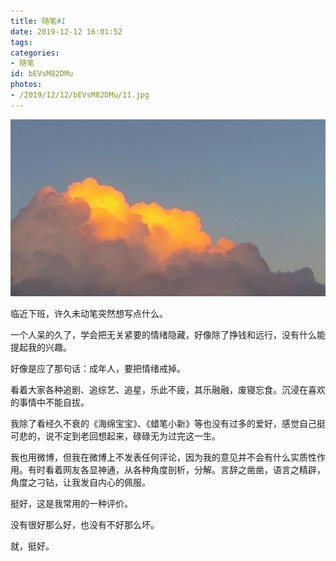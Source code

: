 ```yaml
---
title: 随笔#1
date: 2019-12-12 16:01:52
tags:
categories:
- 随笔
id: bEVsM82DMu
photos:
- /2019/12/12/bEVsM82DMu/11.jpg
---
```

![](随笔-1/11.jpg)

临近下班，许久未动笔突然想写点什么。

一个人呆的久了，学会把无关紧要的情绪隐藏，好像除了挣钱和远行，没有什么能提起我的兴趣。

好像是应了那句话：成年人，要把情绪戒掉。

看着大家各种追剧、追综艺、追星，乐此不疲，其乐融融，废寝忘食。沉浸在喜欢的事情中不能自拔。

我除了看经久不衰的《海绵宝宝》、《蜡笔小新》等也没有过多的爱好，感觉自己挺可悲的，说不定到老回想起来，碌碌无为过完这一生。

我也用微博，但我在微博上不发表任何评论，因为我的意见并不会有什么实质性作用。有时看着网友各显神通，从各种角度剖析，分解。言辞之凿凿，语言之精辟，角度之刁钻，让我发自内心的佩服。

挺好，这是我常用的一种评价。

没有很好那么好，也没有不好那么坏。

就，挺好。